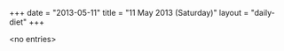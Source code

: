 +++
date = "2013-05-11"
title = "11 May 2013 (Saturday)"
layout = "daily-diet"
+++


\<no entries\>

